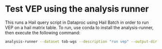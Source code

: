 # Test VEP using the analysis runner

This runs a Hail query script in Dataproc using Hail Batch in order to run VEP on a hail matrix table. To run, use conda to install the analysis-runner, then execute the following command:

```sh
analysis-runner --dataset tob-wgs --description "run vep" --output-dir "tob_wgs_vep/v0" --access-level main main.py --script run_vep.py --mt 'gs://cpg-tob-wgs-main/mt/v7.mt/' --vep-version '104.3'
```
